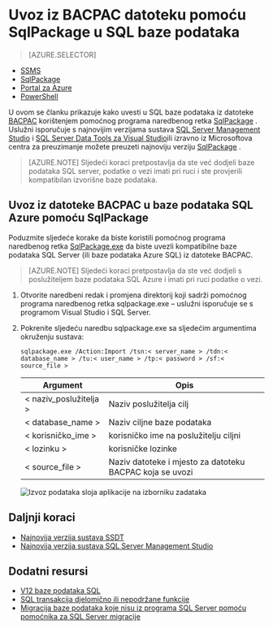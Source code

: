 <properties
   pageTitle="Uvoz iz BACPAC datoteku pomoću SqlPackage u SQL baze podataka"
   description="Microsoft Azure SQL baze podataka, Migracija baze podataka, Uvoz baze podataka, Uvoz datoteke BACPAC, sqlpackage"
   services="sql-database"
   documentationCenter=""
   authors="CarlRabeler"
   manager="jhubbard"
   editor=""/>

<tags
   ms.service="sql-database"
   ms.devlang="NA"
   ms.topic="article"
   ms.tgt_pltfrm="NA"
   ms.workload="sqldb-migrate"
   ms.date="08/24/2016"
   ms.author="carlrab"/>

# <a name="import-to-sql-database-from-a-bacpac-file-using-sqlpackage"></a>Uvoz iz BACPAC datoteku pomoću SqlPackage u SQL baze podataka

> [AZURE.SELECTOR]
- [SSMS](sql-database-cloud-migrate-compatible-import-bacpac-ssms.md)
- [SqlPackage](sql-database-cloud-migrate-compatible-import-bacpac-sqlpackage.md)
- [Portal za Azure](sql-database-import.md)
- [PowerShell](sql-database-import-powershell.md)

U ovom se članku prikazuje kako uvesti u SQL baze podataka iz datoteke [BACPAC](https://msdn.microsoft.com/library/ee210546.aspx#Anchor_4) korištenjem pomoćnog programa naredbenog retka [SqlPackage](https://msdn.microsoft.com/library/hh550080.aspx) . Uslužni isporučuje s najnovijim verzijama sustava [SQL Server Management Studio](https://msdn.microsoft.com/library/mt238290.aspx) i [SQL Server Data Tools za Visual Studio](https://msdn.microsoft.com/library/mt204009.aspx)ili izravno iz Microsoftova centra za preuzimanje možete preuzeti najnoviju verziju [SqlPackage](https://www.microsoft.com/en-us/download/details.aspx?id=53876) .


> [AZURE.NOTE] Sljedeći koraci pretpostavlja da ste već dodjeli baze podataka SQL server, podatke o vezi imati pri ruci i ste provjerili kompatibilan izvorišne baze podataka.

## <a name="import-from-a-bacpac-file-into-azure-sql-database-using-sqlpackage"></a>Uvoz iz datoteke BACPAC u baze podataka SQL Azure pomoću SqlPackage

Poduzmite sljedeće korake da biste koristili pomoćnog programa naredbenog retka [SqlPackage.exe](https://msdn.microsoft.com/library/hh550080.aspx) da biste uvezli kompatibilne baze podataka SQL Server (ili baze podataka Azure SQL) iz datoteke BACPAC.

> [AZURE.NOTE] Sljedeći koraci pretpostavlja da ste već dodjeli s poslužiteljem baze podataka SQL Azure i imati pri ruci podatke o vezi.

1. Otvorite naredbeni redak i promjena direktorij koji sadrži pomoćnog programa naredbenog retka sqlpackage.exe – uslužni isporučuje se s programom Visual Studio i SQL Server.
2. Pokrenite sljedeću naredbu sqlpackage.exe sa sljedećim argumentima okruženju sustava:

    `sqlpackage.exe /Action:Import /tsn:< server_name > /tdn:< database_name > /tu:< user_name > /tp:< password > /sf:< source_file >`

  	| Argument  | Opis  |
  	|---|---|
  	| < naziv_poslužitelja >  | Naziv poslužitelja cilj  |
  	| < database_name >  | Naziv ciljne baze podataka  |
  	| < korisničko_ime >  | korisničko ime na poslužitelju ciljni |
  	| < lozinku >  | korisničke lozinke  |
  	| < source_file >  | Naziv datoteke i mjesto za datoteku BACPAC koja se uvozi  |

    ![Izvoz podataka sloja aplikacije na izborniku zadataka](./media/sql-database-cloud-migrate/TestForCompatibilityUsingSQLPackage01c.png)

## <a name="next-steps"></a>Daljnji koraci

- [Najnovija verzija sustava SSDT](https://msdn.microsoft.com/library/mt204009.aspx)
- [Najnovija verzija sustava SQL Server Management Studio](https://msdn.microsoft.com/library/mt238290.aspx)

## <a name="additional-resources"></a>Dodatni resursi

- [V12 baze podataka SQL](sql-database-v12-whats-new.md)
- [SQL transakcija djelomično ili nepodržane funkcije](sql-database-transact-sql-information.md)
- [Migracija baze podataka koje nisu iz programa SQL Server pomoću pomoćnika za SQL Server migracije](http://blogs.msdn.com/b/ssma/)
